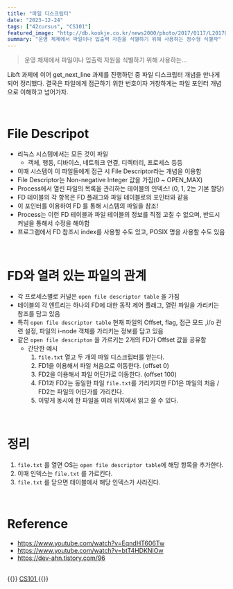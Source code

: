 ```yaml
---
title: "파일 디스크립터"
date: "2023-12-24"
tags: ["42cursus", "CS101"]
featured_image: "http://db.kookje.co.kr/news2000/photo/2017/0117/L20170117.99002154311i1.jpg"
summary: "운영 체제에서 파일이나 입출력 자원을 식별하기 위해 사용하는 정수형 식별자"
---
```


> 운영 체제에서 파일이나 입출력 자원을 식별하기 위해 사용하는...

Libft 과제에 이어 get_next_line 과제를 진행하던 중 파일 디스크립터 개념을 만나게 되어 정리했다. 결국은 파일에게 접근하기 위한 번호이자 거창하게는 파일 포인터 개념으로 이해하고 넘어가자.

<br>

# File Descripot
- 리눅스 시스템에서는 모든 것이 파일
	- 객체, 행동, 디바이스, 네트워크 연결, 디렉터리, 프로세스 등등
- 이때 시스템이 이 파일들에게 접근 시 File Descriptor라는 개념을 이용함
- File Descriptor는 Non-negative Integer 값을 가짐(0 ~ OPEN_MAX)
- Process에서 열린 파일의 목록을 관리하는 테이블의 인덱스! (0, 1, 2는 기본 할당)
- FD 테이블의 각 항목은 FD 플래그와 파일 테이블로의 포인터와 같음
- 이 포인터를 이용하여 FD 를 통해 시스템의 파일을 참조!
- Process는 이런 FD 테이블과 파일 테이블의 정보를 직접 고칠 수 없으며, 반드시 커널을 통해서 수정을 해야함
- 프로그램에서 FD 참조시 index를 사용할 수도 있고, POSIX 명을 사용할 수도 있음

<br>

# FD와 열려 있는 파일의 관계
- 각 프로세스별로 커널은 `open file descriptor table` 을 가짐
- 테이블의 각 엔트리는 하나의 FD에 대한 동작 제어 플래그, 열린 파일을 가리키는 참조를 담고 있음
- 특히 `open file descriptor table` 현재 파일의 Offset, flag, 접근 모드 ,i/o 관련 설정, 파일의 i-node 객체를 가리키는 정보를 담고 있음
- 같은 `open file descripton` 을 가르키는 2개의 FD가 Offset 값을 공유함
	- 간단한 예시
		1. `file.txt` 열고 두 개의 파일 디스크립터를 얻는다.
		2. FD1을 이용해서 파일 처음으로 이동한다. (offset 0)
		3. FD2을 이용해서 파일 어딘가로 이동한다. (offset 100)
		4. FD1과 FD2는 동일한 파일 `file.txt`를 가리키지만 FD1은 파일의 처음 / FD2는 파일의 어딘가를  가리킨다.
		5. 이렇게 동시에 한 파일을 여러 위치에서 읽고 쓸 수 있다.

<br>

# 정리
1. `file.txt` 를 열면 OS는 `open file descriptor table`에 해당 항목을 추가한다.
2. 이때 인덱스는 `file.txt` 를 가르킨다.
3. `file.txt` 를 닫으면 테이블에서 해당 인덱스가 사라진다.

<br>

# Reference
- https://www.youtube.com/watch?v=EqndHT606Tw
- https://www.youtube.com/watch?v=btT4HDKNIOw
- https://dev-ahn.tistory.com/96

<br>
{{<alert>}}
<a href="https://elecbrandy.github.io/tags/CS101"> CS101 </a>
{{</alert>}}
<br>
